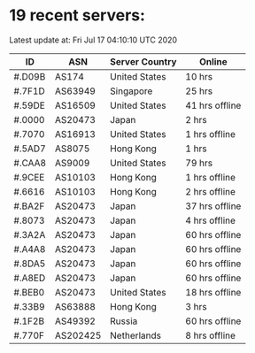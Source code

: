 # 19 recent servers:

Latest update at: Fri Jul 17 04:10:10 UTC 2020

| ID | ASN | Server Country | Online |
| -- | --- | -------------- | ------ |
| #.D09B | AS174 | United States | 10 hrs |
| #.7F1D | AS63949 | Singapore | 25 hrs |
| #.59DE | AS16509 | United States | 41 hrs offline |
| #.0000 | AS20473 | Japan | 2 hrs |
| #.7070 | AS16913 | United States | 1 hrs offline |
| #.5AD7 | AS8075 | Hong Kong | 1 hrs |
| #.CAA8 | AS9009 | United States | 79 hrs |
| #.9CEE | AS10103 | Hong Kong | 1 hrs offline |
| #.6616 | AS10103 | Hong Kong | 2 hrs offline |
| #.BA2F | AS20473 | Japan | 37 hrs offline |
| #.8073 | AS20473 | Japan | 4 hrs offline |
| #.3A2A | AS20473 | Japan | 60 hrs offline |
| #.A4A8 | AS20473 | Japan | 60 hrs offline |
| #.8DA5 | AS20473 | Japan | 60 hrs offline |
| #.A8ED | AS20473 | Japan | 60 hrs offline |
| #.BEB0 | AS20473 | United States | 18 hrs offline |
| #.33B9 | AS63888 | Hong Kong | 3 hrs |
| #.1F2B | AS49392 | Russia | 60 hrs offline |
| #.770F | AS202425 | Netherlands | 8 hrs offline |

